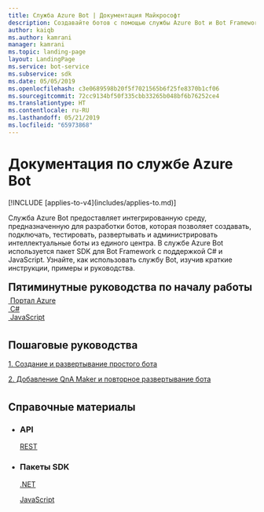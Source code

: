 ```yaml
---
title: Служба Azure Bot | Документация Майкрософт
description: Создавайте ботов с помощью службы Azure Bot и Bot Framework.
author: kaiqb
ms.author: kamrani
manager: kamrani
ms.topic: landing-page
layout: LandingPage
ms.service: bot-service
ms.subservice: sdk
ms.date: 05/05/2019
ms.openlocfilehash: c3e0689598b20f5f7021565b6f25fe8370b1cf06
ms.sourcegitcommit: 72cc9134bf50f335cbb33265b048bf6b76252ce4
ms.translationtype: HT
ms.contentlocale: ru-RU
ms.lasthandoff: 05/21/2019
ms.locfileid: "65973868"
---
```

<div class="content">
    <h1>Документация по службе Azure Bot</h1>
    [!INCLUDE [applies-to-v4](includes/applies-to.md)]
    <div class="intro" style="min-width: 200px">
        <p>Служба Azure Bot предоставляет интегрированную среду, предназначенную для разработки ботов, которая позволяет создавать, подключать, тестировать, развертывать и администрировать интеллектуальные боты из единого центра. В службе Azure Bot используется пакет SDK для Bot Framework с поддержкой C# и JavaScript. Узнайте, как использовать службу Bot, изучив краткие инструкции, примеры и руководства.
        </p>
    </div>
    <h2 style="margin-top: 18px; margin-bottom: 0px;">Пятиминутные руководства по началу работы</h2>
    <p style="margin-top: 6px; margin-bottom: 6px;"></p>
    <div class="ico48Case">
        <div class="ico48Link">
            <a href="/bot-framework/bot-service-quickstart">
                <img src="media/index/azure_portal.png" alt="">
                <span>Портал Azure</span>
            </a>
        </div>
        <div class="ico48Link">
            <a href="/bot-framework/dotnet/bot-builder-dotnet-sdk-quickstart">
                <img src="v4sdk/media/logo_csharp.svg" alt="">
                <span>C&#35;</span>
            </a>
        </div>
        <div class="ico48Link">
            <a href="/bot-framework/javascript/bot-builder-javascript-quickstart">
                <img src="v4sdk/media/logo_js.svg" alt="">
                <span>JavaScript</span>
            </a>
        </div>
    </div>
    <h2 style="margin-top: 36px">Пошаговые руководства</h2>
    <p><a href="/bot-framework/bot-builder-tutorial-basic-deploy">1. Создание и развертывание простого бота</a></p>
    <p><a href="/bot-framework/bot-builder-tutorial-add-qna">2. Добавление QnA Maker и повторное развертывание бота</a></p>
    <h2 style="margin-top: 36px">Справочные материалы</h2>
    <ul class="panelContent cardsD">
        <li>
            <div class="cardSize">
                <div class="cardPadding">
                    <div class="card">
                        <div class="cardText">
                            <h3>API</h3>
                            <p><a href="https://aka.ms/botconnector-rest-api">REST</a></p>
                        </div>
                    </div>
                </div>
            </div>
        </li>
        <li>
            <div class="cardSize">
                <div class="cardPadding">
                    <div class="card">
                        <div class="cardText">
                            <h3>Пакеты SDK</h3>
                            <p><a href="https://aka.ms/botframework-v4-cs-sdk">.NET</a></p>
                            <p><a href="https://aka.ms/bot-jssdk-v3">JavaScript</a></p>
                        </div>
                    </div>
                </div>
            </div>
        </li>
    </ul>
</div>
